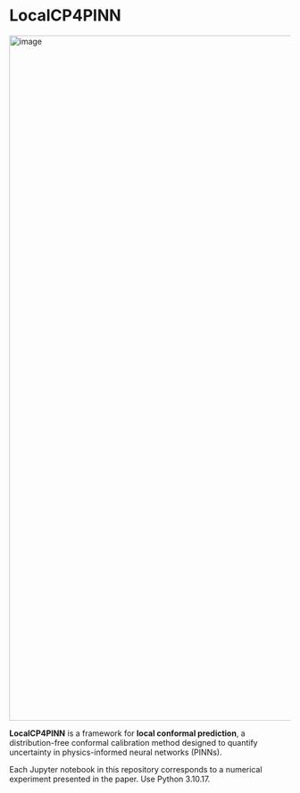 # LocalCP4PINN

<img width="1803" height="1229" alt="image" src="https://github.com/user-attachments/assets/3de9e23a-0f83-49f7-aa1b-32ba501a7f03" />


**LocalCP4PINN** is a framework for **local conformal prediction**, a distribution-free conformal calibration method designed to quantify uncertainty in physics-informed neural networks (PINNs).

Each Jupyter notebook in this repository corresponds to a numerical experiment presented in the paper.
Use Python 3.10.17.
